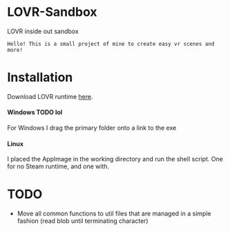 # LOVR-Sandbox
LOVR inside out sandbox

	Hello! This is a small project of mine to create easy vr scenes and more!

# Installation
Download LOVR runtime [here](https://lovr.org/).
	
#### Windows TODO lol
For Windows I drag the primary folder onto a link to the exe
	
#### Linux
I placed the AppImage in the working directory and run the shell script. One for no Steam runtime, and one with.
	
# TODO

- Move all common functions to util files that are managed in a simple fashion (read blob until terminating character)

